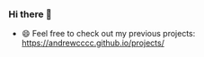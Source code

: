 ### Hi there 👋

- 😄 Feel free to check out my previous projects: https://andrewcccc.github.io/projects/

<!--
**andrewcccc/andrewcccc** is a ✨ _special_ ✨ repository because its `README.md` (this file) appears on your GitHub profile.

Here are some ideas to get you started:

- 🔭 I’m currently completing my master's at McGill
- 🌱 I’m interested in mobile app development and machine learning
- 👯 I’m looking to collaborate on ...
- 🤔 I’m looking for help with ...
- 💬 Ask me about ...
- 📫 How to reach me: ...
- 😄 Pronouns: ...
- ⚡ Fun fact: ...
-->
